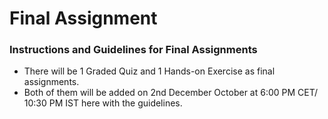 # Final Assignment

### Instructions and Guidelines for Final Assignments

* There will be 1 Graded Quiz and 1 Hands-on Exercise as final assignments.
* Both of them will be added on 2nd December October at 6:00 PM CET/ 10:30 PM IST here with the guidelines.
